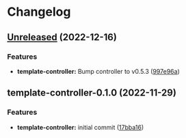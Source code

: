 # Changelog

## [Unreleased](https://github.com/kluctl/charts/compare/template-controller-0.1.0...HEAD) (2022-12-16)

### Features

* **template-controller:** Bump controller to v0.5.3
  ([997e96a](https://github.com/kluctl/charts/commit/997e96afb430b40c67b70e893ffa5fc20274e093))

## template-controller-0.1.0 (2022-11-29)

### Features

* **template-controller:** initial commit
  ([17bba16](https://github.com/kluctl/charts/commit/17bba16893624d9fdd44653ad4a447575967aa84))
